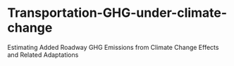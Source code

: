 # Transportation-GHG-under-climate-change
Estimating Added Roadway GHG Emissions from Climate Change Effects and Related Adaptations
